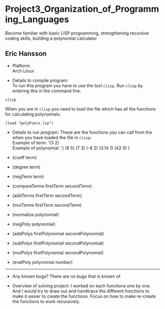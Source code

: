 # Project3_Organization_of_Programming_Languages

Become familiar with basic LISP programming, strengthening recursive coding skills, building a polynomial calculator

## **Eric Hansson**

- Platform:<br>
Arch Linux

- Details to compile program:<br>
To run this program you have to use the tool `clisp`. Run `clisp` by entering this in the command line: <br>

```
clisp
```
When you are in `clisp` you need to load the file which has all the functions for calculating polynomials: <br>

```
(load "polyFuncs.lsp")
```

- Details to run program: 
These are the functions you can call from the when you have loaded the file in `clisp`: <br>
Example of term: '(3 2) <br>
Example of polynomial: '( (8 5) (7 3) (-8 2) (3.14 1) (42 0) ) <br>

- (coeff term)
- (degree term)
- (negTerm term)
- (compareTerms firstTerm secondTerm)
- (addTerms firstTerm secondTerm)
- (mulTerms firstTerm secondTerm)
- (normalize polynomial)
- (negPoly polynomial)
- (addPolys firstPolynomial secondPolynomial)
- (subPolys firstPolynomial secondPolynomial)
- (mulPolys firstPolynomial secondPolynomial)
- (evalPoly polynomial number)

---

- Any known bugs?
There are no bugs that is known of.

- Overview of solving project:
I worked on each functions one by one. And I would try to draw out and handtrace the different functions to make 
it easier to create the functions. Focus on how to make re-create the functions to work recursively.
